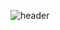 ![header](https://capsule-render.vercel.app/api?type=wave&color=0:EEFF00,100:a82da8&height=300&section=header&text=Hello%20I'm%20Keunjin&fontSize=90)
